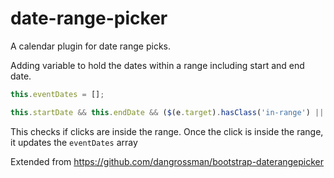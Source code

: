 # date-range-picker
A calendar plugin for date range picks.

Adding variable to hold the dates within a range including start and end date.
```javascript
this.eventDates = [];
```
```javascript
this.startDate && this.endDate && ($(e.target).hasClass('in-range') || $(e.target).hasClass('today') || $(e.target).hasClass('active'))
```
This checks if clicks are inside the range. Once the click is inside the range, it updates the `eventDates` array

Extended from https://github.com/dangrossman/bootstrap-daterangepicker